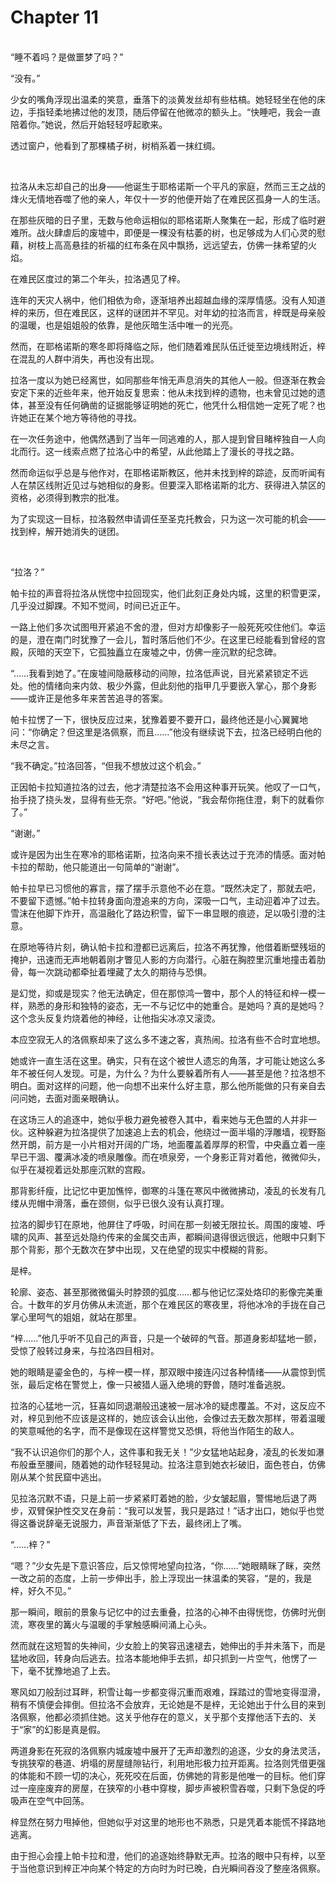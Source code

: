 # Chapter 11

<br>
“睡不着吗？是做噩梦了吗？”

“没有。”

少女的嘴角浮现出温柔的笑意，垂落下的淡黄发丝却有些枯槁。她轻轻坐在他的床边，手指轻柔地拂过他的发顶，随后停留在他微凉的额头上。“快睡吧，我会一直陪着你。”她说，然后开始轻轻哼起歌来。

透过窗户，他看到了那棵橘子树，树梢系着一抹红绸。

<br>

拉洛从未忘却自己的出身——他诞生于耶格诺斯一个平凡的家庭，然而三王之战的烽火无情地吞噬了他的亲人，年仅十一岁的他便开始了在难民区孤身一人的生活。

在那些灰暗的日子里，无数与他命运相似的耶格诺斯人聚集在一起，形成了临时避难所。战火肆虐后的废墟中，即便是一棵没有枯萎的树，也足够成为人们心灵的慰藉，树枝上高高悬挂的祈福的红布条在风中飘扬，远远望去，仿佛一抹希望的火焰。

在难民区度过的第二个年头，拉洛遇见了梓。

连年的天灾人祸中，他们相依为命，逐渐培养出超越血缘的深厚情感。没有人知道梓的来历，但在难民区，这样的谜团并不罕见。对年幼的拉洛而言，梓既是母亲般的温暖，也是姐姐般的依靠，是他灰暗生活中唯一的光亮。

然而，在耶格诺斯的寒冬即将降临之际，他们随着难民队伍迁徙至边境线附近，梓在混乱的人群中消失，再也没有出现。

拉洛一度以为她已经离世，如同那些年悄无声息消失的其他人一般。但逐渐在教会安定下来的近些年来，他开始反复思索：他从未找到梓的遗物，也未曾见过她的遗体，甚至没有任何确凿的证据能够证明她的死亡，他凭什么相信她一定死了呢？也许她正在某个地方等待他的寻找。

在一次任务途中，他偶然遇到了当年一同逃难的人，那人提到曾目睹梓独自一人向北而行。这一线索点燃了拉洛心中的希望，从此他踏上了漫长的寻找之路。

然而命运似乎总是与他作对，在耶格诺斯教区，他并未找到梓的踪迹，反而听闻有人在禁区线附近见过与她相似的身影。但要深入耶格诺斯的北方、获得进入禁区的资格，必须得到教宗的批准。

为了实现这一目标，拉洛毅然申请调任至圣克托教会，只为这一次可能的机会——找到梓，解开她消失的谜团。

<br>

“拉洛？”  

帕卡拉的声音将拉洛从恍惚中拉回现实，他们此刻正身处内城，这里的积雪更深，几乎没过脚踝。不知不觉间，时间已近正午。

一路上他们多次试图甩开紧追不舍的澄，但对方却像影子一般死死咬住他们。幸运的是，澄在南门时犹豫了一会儿，暂时落后他们不少。在这里已经能看到曾经的宫殿，灰暗的天空下，它孤独矗立在废墟之中，仿佛一座沉默的纪念碑。

“……我看到她了。”在废墟间隐蔽移动的间隙，拉洛低声说，目光紧紧锁定不远处。他的情绪向来内敛、极少外露，但此刻他的指甲几乎要嵌入掌心，那个身影——或许正是他多年来苦苦追寻的答案。

帕卡拉愣了一下，很快反应过来，犹豫着要不要开口，最终他还是小心翼翼地问：“你确定？但这里是洛佩察，而且……”他没有继续说下去，拉洛已经明白他的未尽之言。

“我不确定。”拉洛回答，“但我不想放过这个机会。”

正因帕卡拉知道拉洛的过去，他才清楚拉洛不会用这种事开玩笑。他叹了一口气，抬手挠了挠头发，显得有些无奈。“好吧。”他说，“我会帮你拖住澄，剩下的就看你了。”

“谢谢。”

或许是因为出生在寒冷的耶格诺斯，拉洛向来不擅长表达过于充沛的情感。面对帕卡拉的帮助，他只能道出一句简单的“谢谢”。

帕卡拉早已习惯他的寡言，摆了摆手示意他不必在意。“既然决定了，那就去吧，不要留下遗憾。”帕卡拉转身面向澄追来的方向，深吸一口气，主动迎着冲了过去。雪沫在他脚下炸开，高温融化了路边积雪，留下一串显眼的痕迹，足以吸引澄的注意。

在原地等待片刻，确认帕卡拉和澄都已远离后，拉洛不再犹豫，他借着断壁残垣的掩护，迅速而无声地朝着刚才瞥见人影的方向潜行。心脏在胸腔里沉重地撞击着肋骨，每一次跳动都牵扯着埋藏了太久的期待与恐惧。

是幻觉，抑或是现实？他无法确定，但在那惊鸿一瞥中，那个人的特征和梓一模一样，熟悉的身形和独特的姿态，无一不与记忆中的她重合。是她吗？真的是她吗？这个念头反复灼烧着他的神经，让他指尖冰凉又滚烫。

本应空寂无人的洛佩察却来了这么多不速之客，真热闹。拉洛有些不合时宜地想。

她或许一直生活在这里。确实，只有在这个被世人遗忘的角落，才可能让她这么多年不被任何人发现。可是，为什么？为什么要躲着所有人——甚至是他？拉洛想不明白。面对这样的问题，他一向想不出来什么好主意，那么他所能做的只有亲自去问问她，去面对面亲眼确认。

在这场三人的追逐中，她似乎极力避免被卷入其中，看来她与无色盟的人并非一伙。这种躲避为拉洛提供了加速追上去的机会，他绕过一面半塌的浮雕墙，视野豁然开朗，前方是一小片相对开阔的广场，地面覆盖着厚厚的积雪，中央矗立着一座早已干涸、覆满冰凌的喷泉雕像。而在喷泉旁，一个身影正背对着他，微微仰头，似乎在凝视着远处那座沉默的宫殿。

那背影纤瘦，比记忆中更加憔悴，御寒的斗篷在寒风中微微拂动，凌乱的长发有几缕从兜帽中滑落，垂在颈侧，似乎已很久没有认真打理。

拉洛的脚步钉在原地，他屏住了呼吸，时间在那一刻被无限拉长。周围的废墟、呼啸的风声、甚至远处隐约传来的金属交击声，都瞬间退得很远很远，他眼中只剩下那个背影，那个无数次在梦中出现，又在绝望的现实中模糊的背影。

是梓。

轮廓、姿态、甚至那微微偏头时脖颈的弧度……都与他记忆深处烙印的影像完美重合。十数年的岁月仿佛从未流逝，那个在难民区的寒夜里，将他冰冷的手拢在自己掌心里呵气的姐姐，就站在那里。

“梓……”他几乎听不见自己的声音，只是一个破碎的气音。那道身影却猛地一颤，受惊了般转过身来，与拉洛四目相对。

她的眼睛是鎏金色的，与梓一模一样，那双眼中接连闪过各种情绪——从震惊到慌张，最后定格在警觉上，像一只被猎人逼入绝境的野兽，随时准备逃脱。

拉洛的心猛地一沉，狂喜如同退潮般迅速被一层冰冷的疑虑覆盖。不对，这反应不对，梓见到他不应该是这样的，她应该会认出他，会像过去无数次那样，带着温暖的笑意喊他的名字，而不是像现在这样警觉又恐惧，将他当作陌生的敌人。

“我不认识追你们的那个人，这件事和我无关！”少女猛地站起身，凌乱的长发如瀑布般垂至腰间，随着她的动作轻轻晃动。拉洛注意到她衣衫破旧，面色苍白，仿佛刚从某个贫民窟中逃出。

见拉洛沉默不语，只是上前一步紧紧盯着她的脸，少女皱起眉，警惕地后退了两步，双臂保护性交叉在身前：“我可以发誓，我只是路过！”话才出口，她似乎也觉得这番说辞毫无说服力，声音渐渐低了下去，最终闭上了嘴。

“……梓？”

“嗯？”少女先是下意识答应，后又惊愕地望向拉洛，“你……”她眼睛眯了眯，突然一改之前的态度，上前一步伸出手，脸上浮现出一抹温柔的笑容，“是的，我是梓，好久不见。”

那一瞬间，眼前的景象与记忆中的过去重叠，拉洛的心神不由得恍惚，仿佛时光倒流，寒夜里的篝火与温暖的手掌触感瞬间涌上心头。

然而就在这短暂的失神间，少女脸上的笑容迅速褪去，她伸出的手并未落下，而是猛地收回，转身向后逃去。拉洛本能地伸手去抓，却只抓到一片空气，他愣了一下，毫不犹豫地追了上去。

寒风如刀般刮过耳畔，积雪让每一步都变得沉重而艰难，踩踏过的雪地变得湿滑，稍有不慎便会摔倒。但拉洛不会放弃，无论她是不是梓，无论她出于什么目的来到洛佩察，他都必须抓住她。这关乎他存在的意义，关乎那个支撑他活下去的、关于“家”的幻影是真是假。

两道身影在死寂的洛佩察内城废墟中展开了无声却激烈的追逐，少女的身法灵活，专挑狭窄的巷道、坍塌的房屋缝隙钻行，利用地形极力拉开距离。拉洛则凭借更强的体能和不顾一切的决心，死死咬在后面，仿佛她的背影是他唯一的目标。他们穿过一座座废弃的房屋，在狭窄的小巷中穿梭，脚步声被积雪吞噬，只剩下急促的呼吸声在空气中回荡。

梓显然在努力甩掉他，但她似乎对这里的地形也不熟悉，只是凭着本能慌不择路地逃离。

由于担心会撞上帕卡拉和澄，他们的追逐始终静默无声。拉洛的眼中只有梓，以至于当他意识到梓正冲向某个特定的方向时为时已晚，白光瞬间吞没了整座洛佩察。
